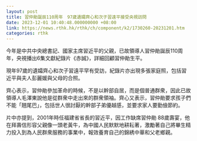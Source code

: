 ```yaml
---
layout: post
title: 習仲勛誕辰110周年　97歲遺孀齊心和次子習遠平接受央視訪問
date: 2023-12-01 10:40:48.000000000 +08:00
link: https://news.rthk.hk/rthk/ch/component/k2/1730260-20231201.htm
categories: rthk
---
```


今年是中共中央總書記、國家主席習近平的父親，已故領導人習仲勛誕辰110周年，央視播出6集文獻紀錄片《赤誠》，詳細回顧習仲勛生平。

現年97歲的遺孀齊心和次子習遠平罕有受訪，紀錄片亦出現多張家庭照，包括習近平與夫人彭麗媛與父母的合照。

齊心表示，習仲勛參加革命的時候，不是以幹部自居，而是個普通群衆，因此已故領導人毛澤東說他是從群衆中走出來的群衆領袖。齊心又表示，習仲勛要求孩子們不能「翹尾巴」，包括世人很討厭的幹部子弟優越感，並要求家人要勤儉節約。

片中亦提到，2001年時任福建省省長的習近平，因工作缺席習仲勛 88歲壽宴，他在拜壽信形容父親像一頭老黃牛，為中國人民默默地耕耘著，激勵著自己將畢生精力投入到為人民群衆服務的事業中，報效養育自己的錦綉中華和父老鄉親。
